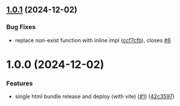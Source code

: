 ## [1.0.1](https://github.com/forkbombeu/pqspread/compare/v1.0.0...v1.0.1) (2024-12-02)


### Bug Fixes

* replace non-exist function with inline impl ([ccf7cfb](https://github.com/forkbombeu/pqspread/commit/ccf7cfbabe1827d17f85d99b6272982bbda7f95e)), closes [#6](https://github.com/forkbombeu/pqspread/issues/6)

# 1.0.0 (2024-12-02)


### Features

* single html bundle release and deploy (with vite) ([#1](https://github.com/forkbombeu/pqspread/issues/1)) ([42c3597](https://github.com/forkbombeu/pqspread/commit/42c3597cdca87324a2da46bc49d3de44ea904ffc))
